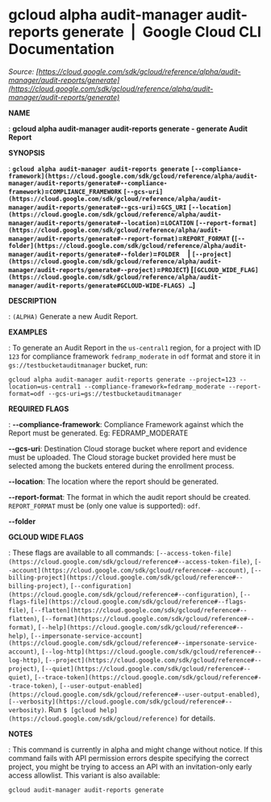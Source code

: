 # gcloud alpha audit-manager audit-reports generate  |  Google Cloud CLI Documentation

*Source: [https://cloud.google.com/sdk/gcloud/reference/alpha/audit-manager/audit-reports/generate](https://cloud.google.com/sdk/gcloud/reference/alpha/audit-manager/audit-reports/generate)*

**NAME**

: **gcloud alpha audit-manager audit-reports generate - generate Audit Report**

**SYNOPSIS**

: **`gcloud alpha audit-manager audit-reports generate` `[--compliance-framework](https://cloud.google.com/sdk/gcloud/reference/alpha/audit-manager/audit-reports/generate#--compliance-framework)`=`COMPLIANCE_FRAMEWORK` `[--gcs-uri](https://cloud.google.com/sdk/gcloud/reference/alpha/audit-manager/audit-reports/generate#--gcs-uri)`=`GCS_URI` `[--location](https://cloud.google.com/sdk/gcloud/reference/alpha/audit-manager/audit-reports/generate#--location)`=`LOCATION` `[--report-format](https://cloud.google.com/sdk/gcloud/reference/alpha/audit-manager/audit-reports/generate#--report-format)`=`REPORT_FORMAT` (`[--folder](https://cloud.google.com/sdk/gcloud/reference/alpha/audit-manager/audit-reports/generate#--folder)`=`FOLDER`     | `[--project](https://cloud.google.com/sdk/gcloud/reference/alpha/audit-manager/audit-reports/generate#--project)`=`PROJECT`) [`[GCLOUD_WIDE_FLAG](https://cloud.google.com/sdk/gcloud/reference/alpha/audit-manager/audit-reports/generate#GCLOUD-WIDE-FLAGS) …`]**

**DESCRIPTION**

: `(ALPHA)` Generate a new Audit Report.

**EXAMPLES**

: To generate an Audit Report in the `us-central1` region, for a
project with ID `123` for compliance framework
`fedramp_moderate` in `odf` format and store it in
`gs://testbucketauditmanager` bucket, run:

```
gcloud alpha audit-manager audit-reports generate --project=123 --location=us-central1 --compliance-framework=fedramp_moderate --report-format=odf --gcs-uri=gs://testbucketauditmanager
```

**REQUIRED FLAGS**

: **--compliance-framework**:
Compliance Framework against which the Report must be generated. Eg:
FEDRAMP_MODERATE

**--gcs-uri**:
Destination Cloud storage bucket where report and evidence must be uploaded. The
Cloud storage bucket provided here must be selected among the buckets entered
during the enrollment process.

**--location**:
The location where the report should be generated.

**--report-format**:
The format in which the audit report should be created.
`REPORT_FORMAT` must be (only one value is supported):
`odf`.

**--folder**

**GCLOUD WIDE FLAGS**

: These flags are available to all commands: `[--access-token-file](https://cloud.google.com/sdk/gcloud/reference#--access-token-file)`,
`[--account](https://cloud.google.com/sdk/gcloud/reference#--account)`, `[--billing-project](https://cloud.google.com/sdk/gcloud/reference#--billing-project)`,
`[--configuration](https://cloud.google.com/sdk/gcloud/reference#--configuration)`,
`[--flags-file](https://cloud.google.com/sdk/gcloud/reference#--flags-file)`,
`[--flatten](https://cloud.google.com/sdk/gcloud/reference#--flatten)`, `[--format](https://cloud.google.com/sdk/gcloud/reference#--format)`, `[--help](https://cloud.google.com/sdk/gcloud/reference#--help)`, `[--impersonate-service-account](https://cloud.google.com/sdk/gcloud/reference#--impersonate-service-account)`,
`[--log-http](https://cloud.google.com/sdk/gcloud/reference#--log-http)`,
`[--project](https://cloud.google.com/sdk/gcloud/reference#--project)`, `[--quiet](https://cloud.google.com/sdk/gcloud/reference#--quiet)`, `[--trace-token](https://cloud.google.com/sdk/gcloud/reference#--trace-token)`, `[--user-output-enabled](https://cloud.google.com/sdk/gcloud/reference#--user-output-enabled)`,
`[--verbosity](https://cloud.google.com/sdk/gcloud/reference#--verbosity)`.
Run `$ [gcloud help](https://cloud.google.com/sdk/gcloud/reference)` for details.

**NOTES**

: This command is currently in alpha and might change without notice. If this
command fails with API permission errors despite specifying the correct project,
you might be trying to access an API with an invitation-only early access
allowlist. This variant is also available:

```
gcloud audit-manager audit-reports generate
```